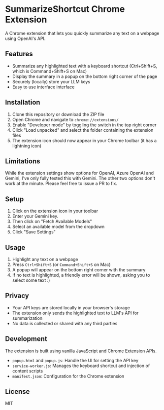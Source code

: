 # SummarizeShortcut Chrome Extension

A Chrome extension that lets you quickly summarize any text on a webpage using OpenAI's API.

## Features

- Summarize any highlighted text with a keyboard shortcut (Ctrl+Shift+S, which is Command+Shift+S on Mac)
- Display the summary in a popup on the bottom right corner of the page
- Securely (locally) store your LLM keys
- Easy to use interface interface

## Installation

1. Clone this repository or download the ZIP file
2. Open Chrome and navigate to `chrome://extensions/`
3. Enable "Developer mode" by toggling the switch in the top right corner
4. Click "Load unpacked" and select the folder containing the extension files
5. The extension icon should now appear in your Chrome toolbar (it has a lightning icon)

## Limitations

While the extension settings show options for OpenAI, Azure OpenAI and Gemini, I've only fully tested this with Gemini. The other two options don't work at the minute. Please feel free to issue a PR to fix.

## Setup

1. Click on the extension icon in your toolbar
2. Enter your Gemini key. 
3. Then click on "Fetch Available Models"
4. Select an available model from the dropdown
5. Click "Save Settings"

## Usage

1. Highlight any text on a webpage
2. Press `Ctrl+Shift+S` (or `Command+Shift+S` on Mac)
3. A popup will appear on the bottom right corner with the summary
4. If no text is highlighted, a friendly error will be shown, asking you to select some text :)

## Privacy

- Your API keys are stored locally in your browser's storage
- The extension only sends the highlighted text to LLM's API for summarization
- No data is collected or shared with any third parties

## Development

The extension is built using vanilla JavaScript and Chrome Extension APIs.

- `popup.html` and `popup.js`: Handle the UI for setting the API key
- `service-worker.js`: Manages the keyboard shortcut and injection of content scripts
- `manifest.json`: Configuration for the Chrome extension

## License

MIT 